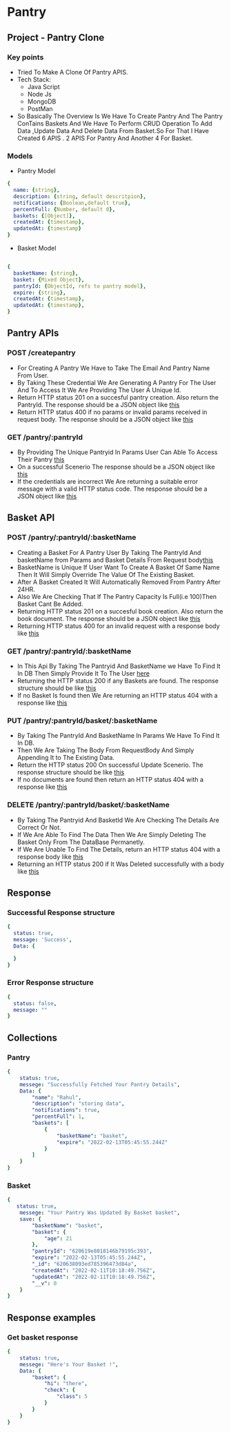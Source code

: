# Pantry

## Project - Pantry Clone


### Key points
- Tried To Make A Clone Of Pantry APIS.
- Tech Stack:
   - Java Script
   - Node Js
   - MongoDB
   - PostMan
- So Basically The Overview Is We Have To Create Pantry And The Pantry ConTains Baskets And We Have To Perform CRUD
  Operation To Add Data ,Update Data And Delete Data From Basket.So For That I Have Created 6 APIS . 2 APIS For 
  Pantry And Another 4 For Basket.

### Models
- Pantry Model
```yaml
{ 
  name: {string},
  description: {string, default descritpion},
  notifications: {Boolean,default true},
  percentFull: {Number, default 0}, 
  baskets: {[Object]},
  createdAt: {timestamp},
  updatedAt: {timestamp}
}
```

- Basket Model
```yaml

{ 
  basketName: {string},
  basket: {Mixed Object}, 
  pantryId: {ObjectId, refs to pantry model},
  expire: {string},
  createdAt: {timestamp},
  updatedAt: {timestamp},
}
```

## Pantry APIs 
### POST /createpantry
- For Creating A Pantry We Have to Take The Email And Pantry Name From User.
- By Taking These Credential We Are Generating A Pantry For The User And To Access It We Are Providing The User A Unique Id.
- Return HTTP status 201 on a succesful pantry creation. Also return the PantryId. The response should be a JSON object like [this](#successful-response-structure)
- Return HTTP status 400 if no params or invalid params received in request body. The response should be a JSON object like [this](#error-response-structure)

### GET /pantry/:pantryId
- By Providing The Unique Pantryid In Params User Can Able To Access Their Pantry [this](#Pantry)
- On a successful Scenerio The response should be a JSON object like [this](#successful-response-structure)
- If the credentials are incorrect We Are returning a suitable error message with a valid HTTP status code. The response should be a JSON object  like [this](#error-response-structure)

## Basket API
### POST /pantry/:pantryId/:basketName
- Creating a Basket For A Pantry User By Taking The PantryId And basketName from Params and Basket Details From Request body[this](#Basket)
- BasketName is Unique If User Want To Create A Basket Of Same Name Then It Will Simply Override The Value Of The Existing Basket.
- After A Basket Created It Will Automatically Removed From Pantry After 24HR.
- Also We Are Checking That If The Pantry Capacity Is Full(i.e 100)Then Basket Cant Be Added.
- Returning HTTP status 201 on a succesful book creation. Also return the book document. The response should be a JSON object like [this](#successful-response-structure) 
- Returning HTTP status 400 for an invalid request with a response body like [this](#error-response-structure)

### GET /pantry/:pantryId/:basketName
- In This Api By Taking The Pantryid And BasketName we Have To Find It In DB Then Simply Provide It To The User [here](#get-basket-response)
- Returning the HTTP status 200 if any Baskets are found. The response structure should be like [this](#successful-response-structure) 
- If no Basket Is found then We Are returning an HTTP status 404 with a response like [this](#error-response-structure) 

### PUT /pantry/:pantryId/basket/:basketName
- By Taking The PantryId And BasketName In Params We Have To Find It In DB.
- Then We Are Taking The Body From RequestBody And Simply Appending It to The Existing Data. 
- Return the HTTP status 200 On successful Update Scenerio. The response structure should be like [this](#successful-response-structure) 
- If no documents are found then return an HTTP status 404 with a response like [this](#error-response-structure) 

### DELETE /pantry/:pantryId/basket/:basketName
- By Taking The Pantryid And BasketId We Are Checking The Details Are Correct Or Not.
- If We Are Able To Find The Data Then We Are Simply Deleting The Basket Only From The DataBase Permanetly.
- If We Are Unable To Find The Details, return an HTTP status 404 with a response body like [this](#error-response-structure)
- Returning an HTTP status 200 if It Was Deleted successfully with a body like [this](#successful-response-structure) 


## Response

### Successful Response structure
```yaml
{
  status: true,
  message: 'Success',
  Data: {

  }
}
```
### Error Response structure
```yaml
{
  status: false,
  message: ""
}
```

## Collections
### Pantry
```yaml
{
    status: true,
    messege: "Successfully Fetched Your Pantry Details",
    Data: {
        "name": "Rahul",
        "description": "storing data",
        "notifications": true,
        "percentFull": 1,
        "baskets": [
            {
                "basketName": "basket",
                "expire": "2022-02-13T05:45:55.244Z"
            }
        ]
    }
}
```
### Basket
```yaml
{
   status: true,
    messege: "Your Pantry Was Updated By Basket basket",
    save: {
        "basketName": "basket",
        "basket": {
            "age": 21
        },
        "pantryId": "620619e8018146b79195c393",
        "expire": "2022-02-13T05:45:55.244Z",
        "_id": "620638093ed785396473d84a",
        "createdAt": "2022-02-11T10:18:49.756Z",
        "updatedAt": "2022-02-11T10:18:49.756Z",
        "__v": 0
    }
}
```


## Response examples
### Get basket response
```yaml
{
    status: true,
    messege: "Here's Your Basket !",
    Data: {
        "basket": {
            "hi": "there",
            "check": {
                "class": 5
            }
        }
    }
}
```
